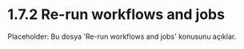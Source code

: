 # 1.7.2 Re-run workflows and jobs

Placeholder: Bu dosya 'Re-run workflows and jobs' konusunu açıklar.
